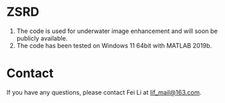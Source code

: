 # ZSRD
1. The code is used for underwater image enhancement and will soon be publicly available.
2. The code has been tested on Windows 11 64bit with MATLAB 2019b.
# Contact
If you have any questions, please contact Fei Li at lif_mail@163.com.
